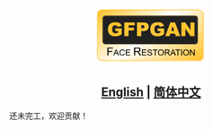 <p align="center">
  <img src="assets/gfpgan_logo.png" height=100>
</p>

## <div align="center"><b><a href="README.md">English</a> | <a href="README_CN.md">简体中文</a></b></div>

还未完工，欢迎贡献！
